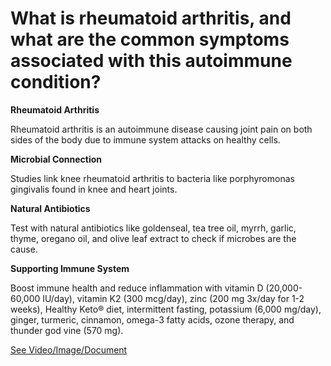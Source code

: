 # What is rheumatoid arthritis, and what are the common symptoms associated with this autoimmune condition?

**Rheumatoid Arthritis**

Rheumatoid arthritis is an autoimmune disease causing joint pain on both sides of the body due to immune system attacks on healthy cells.

**Microbial Connection**

Studies link knee rheumatoid arthritis to bacteria like porphyromonas gingivalis found in knee and heart joints.

**Natural Antibiotics**

Test with natural antibiotics like goldenseal, tea tree oil, myrrh, garlic, thyme, oregano oil, and olive leaf extract to check if microbes are the cause.

**Supporting Immune System**

Boost immune health and reduce inflammation with vitamin D (20,000-60,000 IU/day), vitamin K2 (300 mcg/day), zinc (200 mg 3x/day for 1-2 weeks), Healthy Keto® diet, intermittent fasting, potassium (6,000 mg/day), ginger, turmeric, cinnamon, omega-3 fatty acids, ozone therapy, and thunder god vine (570 mg).

 [See Video/Image/Document](https://hls-player.drberg.com/asset?path=migrated-assets/help-rheumatoid-arthritis-with-thunder-god-vine-arthritis-remedies-drberg)